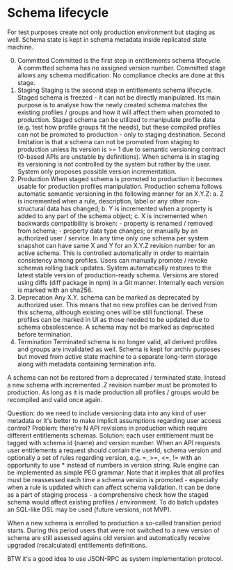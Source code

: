 # Schema lifecycle

For test purposes create not only production environment but staging as well.
Schema state is kept in schema metadata inside replicated state machine.

0. Committed
    Committed is the first step in entitlements schema lifecycle. A committed schema has no assigned version number. Committed stage allows any schema modification. No compliance checks are done at this stage.
1. Staging
    Staging is the second step in entitlements schema lifecycle. Staged schema is freezed - it can not be directly manipulated. Its main purpose is to analyse how the newly created schema matches the existing profiles / groups and how it will affect them when promoted to production. Staged schema can be utilized to manipulate profile data (e.g. test how profile groups fit the needs), but these compiled profiles can not be promoted to production - only to staging destination. Second limitation is that a schema can not be promoted from staging to production unless its version is >= 1 due to semantic versioning contract (0-based APIs are unstable by definitions). When schema is in staging its versioning is not controlled by the system but rather by the user. System only proposes possible version incrementation.
2. Production
    When staged schema is promoted to production it becomes usable for production profiles manipulation. Production schema follows automatic semantic versioning in the following manner for an X.Y.Z:
    a. Z is incremented when a rule, description, label or any other non-structural data has changed;
    b. Y is incremented when a property is added to any part of the schema object;
    c. X is incremented when backwards compatibility is broken:
        - property is renamed / removed from schema;
        - property data type changes;
    or manually by an authorized user / service.
    In any time only one schema per system snapshot can have same X and Y for an X.Y.Z revision number for an active schema. This is controlled automatically in order to maintain consistency among profiles. Users can manually promote / revoke schemas rolling back updates. System automatically restores to the latest stable version of production-ready schema. Versions are stored using diffs (diff package in npm) in a Git manner. Internally each version is marked with an sha256.
3. Deprecation
    Any X.Y. schema can be marked as deprecated by authorized user. This means that no new profiles can be derived from this schema, although existing ones will be still functional. These profiles can be marked in UI as those needed to be updated due to schema obsolescence. A schema may not be marked as deprecated before termination.
4. Termination
    Terminated schema is no longer valid, all derived profiles and groups are invalidated as well. Schema is kept for archiv purposes but moved from active state machine to a separate long-term storage along with metadata containing termination info.

A schema can not be restored from a deprecated / terminated state. Instead a new schema with incremented .Z revision number must be promoted to production. As long as it is made production all profiles / groups would be recompiled and valid once again.

Question: do we need to include versioning data into any kind of user metadata or it's better to make implicit assumptions regarding user access control?
Problem: there're N API revisions in production which require different entitlements schemas.
Solution: each user entitlement must be tagged with schema id (name) and version number. When an API requests user entitlements a request should contain the userId, schema version and optionally a set of rules regarding version, e.g. =, >=, <=, != with an opportunity to use * instead of numbers in version string. Rule engine can be implemented as simple PEG grammar.
Note that it implies that all profiles must be reassessed each time a schema version is promoted - especially when a rule is updated which can affect schema validation. It can be done as a part of staging process - a comprehensive check how the staged schema would affect existing profiles / environment. To do batch updates an SQL-like DSL may be used (future versions, not MVP).

When a new schema is enrolled to production a so-called transition period starts. During this period users that were not switched to a new version of schema are still assessed agains old version and automatically receive upgraded (recalculated) entitlements definitions.

BTW it's a good idea to use JSON-RPC as system implementation protocol.